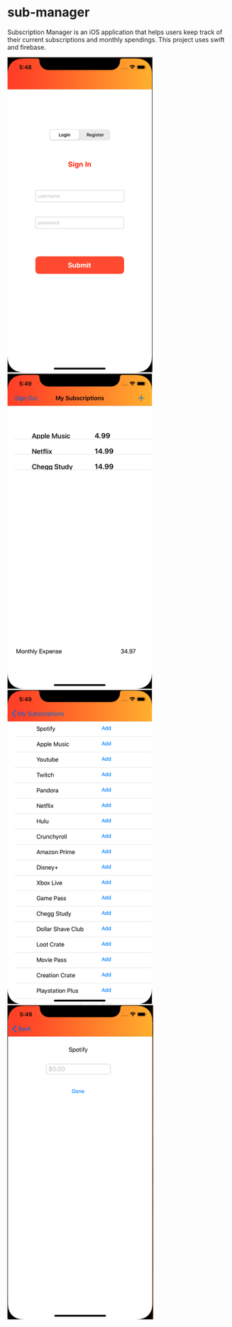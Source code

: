 # sub-manager
Subscription Manager is an iOS application that helps users keep track of their current subscriptions and monthly spendings. 
This project uses swift and firebase.


![alt test](screenshots/home.png)
![alt test](screenshots/my-subscriptions.png)
![alt test](screenshots/subscription-list.png)
![alt test](screenshots/price-page.png)
